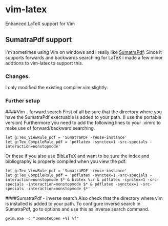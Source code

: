 # vim-latex
Enhanced LaTeX support for Vim

## SumatraPdf support
I'm sometimes using Vim on windows and I really like [SumatraPdf](http://www.sumatrapdfreader.org/). Since it supports forwards and backwards searching for LaTeX i made a few minor addtions to vim-latex to support this.

### Changes.
I only modified the existing compiler.vim slightly.

### Further setup

####Vim - forward search
First of all be sure that the directory where you have the SumatraPdf exectuable is added to your path. (I use the portable version)
Furthermore you need to add the following lines to your .vimrc to make use of forward/backward searching.
```
let g:Tex_ViewRule_pdf = 'SumatraPDF -reuse-instance' 
let g:Tex_CompileRule_pdf = 'pdflatex -synctex=1 -src-specials -interaction=nonstopmode'
```
Or these if you also use BibLaTeX and want to be sure the index and bibliography is properly compiled when you view the pdf.

```
let g:Tex_ViewRule_pdf = 'SumatraPDF -reuse-instance'
let g:Tex_CompileRule_pdf = 'pdflatex -synctex=1 -src-specials -interaction=nonstopmode $* & bibtex %:r & pdflatex -synctex=1 -src-specials -interaction=nonstopmode $* & pdflatex -synctex=1 -src-specials -interaction=nonstopmode $*'
```

####SumatraPdf - inverse search
Also check that the directory where vim is installed is added to your path.
To configure inverse search in SumatraPdf, go to options and use this as inverse search command.
```
gvim.exe -c ":RemoteOpen +%l %f"
```
